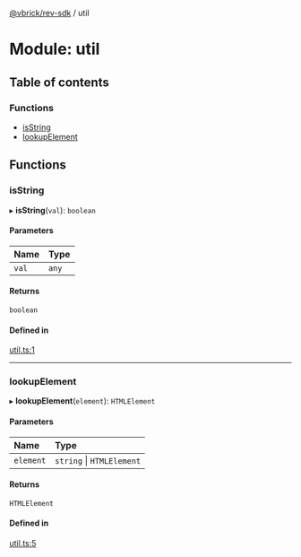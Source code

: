 [@vbrick/rev-sdk](../README.md) / util

# Module: util

## Table of contents

### Functions

- [isString](util.md#isstring)
- [lookupElement](util.md#lookupelement)

## Functions

### isString

▸ **isString**(`val`): `boolean`

#### Parameters

| Name | Type |
| :------ | :------ |
| `val` | `any` |

#### Returns

`boolean`

#### Defined in

[util.ts:1](https://github.com/vbrick/rev-sdk-js/blob/cac113d/src/util.ts#L1)

___

### lookupElement

▸ **lookupElement**(`element`): `HTMLElement`

#### Parameters

| Name | Type |
| :------ | :------ |
| `element` | `string` \| `HTMLElement` |

#### Returns

`HTMLElement`

#### Defined in

[util.ts:5](https://github.com/vbrick/rev-sdk-js/blob/cac113d/src/util.ts#L5)
